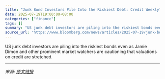 ```yaml
---
title: "Junk Bond Investors Pile Into the Riskiest Debt: Credit Weekly"
date: 2025-07-19T19:00:00+08:00
categories: ["finance"]
tags: []
summary: "US junk debt investors are piling into the riskiest bonds even as Jamie Dimon and other prominent market watchers are cautioning that valuations on credit are stretched."
source_url: "https://www.bloomberg.com/news/articles/2025-07-19/junk-bond-investors-pile-into-the-riskiest-debt-credit-weekly"
---
```


US junk debt investors are piling into the riskiest bonds even as Jamie Dimon and other prominent market watchers are cautioning that valuations on credit are stretched.

---

*来源: [原文链接](https://www.bloomberg.com/news/articles/2025-07-19/junk-bond-investors-pile-into-the-riskiest-debt-credit-weekly)*
